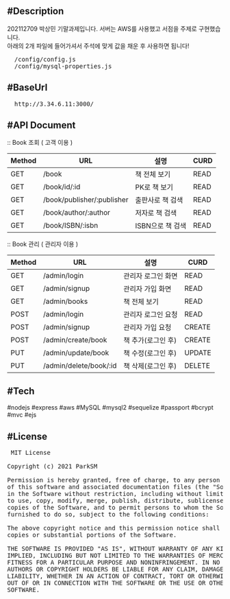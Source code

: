 ## #Description
202112709 박상민 기말과제입니다. 서버는 AWS를 사용했고 서점을 주제로 구현했습니다.<br>
아래의 2개 파일에 들어가셔서 주석에 맞게 값을 채운 후 사용하면 됩니다!
<pre>
  /config/config.js
  /config/mysql-properties.js
</pre>

## #BaseUrl
<pre>
  http://3.34.6.11:3000/
</pre>

## #API Document
:: Book 조회 ( 고객 이용 )
<table>
  <thead>
    <tr>
      <th>Method</th>
      <th>URL</th>
      <th>설명</th>
      <th>CURD</th>
    </tr>
  </thead>
  <tbody>
    <tr>
      <td>GET</td>
      <td>/book</td>
      <td>책 전체 보기</td>
      <td>READ</td>
    </tr>
    <tr>
      <td>GET</td>
      <td>/book/id/:id</td>
      <td>PK로 책 보기</td>
      <td>READ</td>
    </tr>
    <tr>
      <td>GET</td>
      <td>/book/publisher/:publisher</td>
      <td>출판사로 책 검색</td>
      <td>READ</td>
    </tr>
    <tr>
      <td>GET</td>
      <td>/book/author/:author</td>
      <td>저자로 책 검색</td>
      <td>READ</td>
    </tr>
    <tr>
      <td>GET</td>
      <td>/book/ISBN/:isbn</td>
      <td>ISBN으로 책 검색</td>
      <td>READ</td>
    </tr>
  </tbody>
</table>

:: Book 관리 ( 관리자 이용 )
<table>
  <thead>
  <tr>
    <th>Method</th>
    <th>URL</th>
    <th>설명</th>
    <th>CURD</th>
  </tr>
  </thead>
  <tbody>
    <tr>
      <td>GET</td>
      <td>/admin/login</td>
      <td>관리자 로그인 화면</td>
      <td>READ</td>
    </tr>
    <tr>
      <td>GET</td>
      <td>/admin/signup</td>
      <td>관리자 가입 화면</td>
      <td>READ</td>
    </tr>
    <tr>
      <td>GET</td>
      <td>/admin/books</td>
      <td>책 전체 보기</td>
      <td>READ</td>
    </tr>
    <tr>
      <td>POST</td>
      <td>/admin/login</td>
      <td>관리자 로그인 요청</td>
      <td>READ</td>
    </tr>
    <tr>
      <td>POST</td>
      <td>/admin/signup</td>
      <td>관리자 가입 요청</td>
      <td>CREATE</td>
    </tr>
    <tr>
      <td>POST</td>
      <td>/admin/create/book</td>
      <td>책 추가(로그인 후)</td>
      <td>CREATE</td>
    </tr>
    <tr>
      <td>PUT</td>
      <td>/admin/update/book</td>
      <td>책 수정(로그인 후)</td>
      <td>UPDATE</td>
    </tr>
    <tr>
      <td>PUT</td>
      <td>/admin/delete/book/:id</td>
      <td>책 삭제(로그인 후)</td>
      <td>DELETE</td>
    </tr>
  </tbody>
</table>

## #Tech
#nodejs #express #aws #MySQL #mysql2 #sequelize #passport #bcrypt #mvc #ejs

## #License
<pre>
 MIT License

Copyright (c) 2021 ParkSM
     
Permission is hereby granted, free of charge, to any person obtaining a copy
of this software and associated documentation files (the "Software"), to deal
in the Software without restriction, including without limitation the rights
to use, copy, modify, merge, publish, distribute, sublicense, and/or sell
copies of the Software, and to permit persons to whom the Software is
furnished to do so, subject to the following conditions:

The above copyright notice and this permission notice shall be included in all
copies or substantial portions of the Software.
    
THE SOFTWARE IS PROVIDED "AS IS", WITHOUT WARRANTY OF ANY KIND, EXPRESS OR
IMPLIED, INCLUDING BUT NOT LIMITED TO THE WARRANTIES OF MERCHANTABILITY,
FITNESS FOR A PARTICULAR PURPOSE AND NONINFRINGEMENT. IN NO EVENT SHALL THE
AUTHORS OR COPYRIGHT HOLDERS BE LIABLE FOR ANY CLAIM, DAMAGES OR OTHER
LIABILITY, WHETHER IN AN ACTION OF CONTRACT, TORT OR OTHERWISE, ARISING FROM,
OUT OF OR IN CONNECTION WITH THE SOFTWARE OR THE USE OR OTHER DEALINGS IN THE
SOFTWARE.
</pre>
